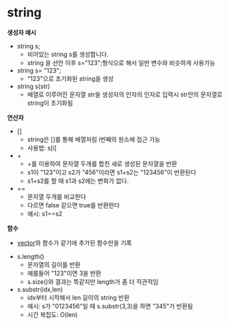 # string

**생성자 예시**
- string s;
  - 비어있는 string s를 생성합니다.
  - string 을 선언 이후 s="123";형식으로 해서 일반 변수와 비슷하게 사용가능
- string s= "123";
  - "123"으로 초기화된 string을 생성
- string s(str)
  - 배열로 이루어진 문자열 str을 생성자의 인자의 인자로 입력시 str안의 문자열로 string이 초기화됨
  

**연산자**
- []
  - string은 []를 통해 배열처럼 i번째의 원소에 접근 가능
  - 사용법: s[i]
- &#43;
  - +를 이용하여 문자열 두개를 합친 새로 생성된 문자열을 반환
  - s1이 "123"이고 s2가 "456"이라면 s1+s2는 "123456"이 반환된다
  - s1+s2를 할 때 s1과 s2에는 변화가 없다.
- ==
  - 문자열 두개를 비교한다
  - 다르면 false 같으면 true를 반환한다
  - 예시: s1==s2

**함수**
* [vector](https://github.com/LEE026/algorithm-and-data-structure/blob/main/c%2B%2B_stl_data_structure/vector.md)와 함수가 같기에 추가된 함수만을 기록

- s.length()
  - 문자열의 길이를 반환
  - 예를들어 "123"이면 3을 반환
  - s.size()와 결과는 똑같지만 length가 좀 더 직관적임
- s.substr(idx,len)
  - idx부터 시작해서 len 길이의 string 반환
  - 예시: s가 "0123456"일 때 s.substr(3,3)을 하면 "345"가 반환됨
  - 시간 복잡도: O(len)
